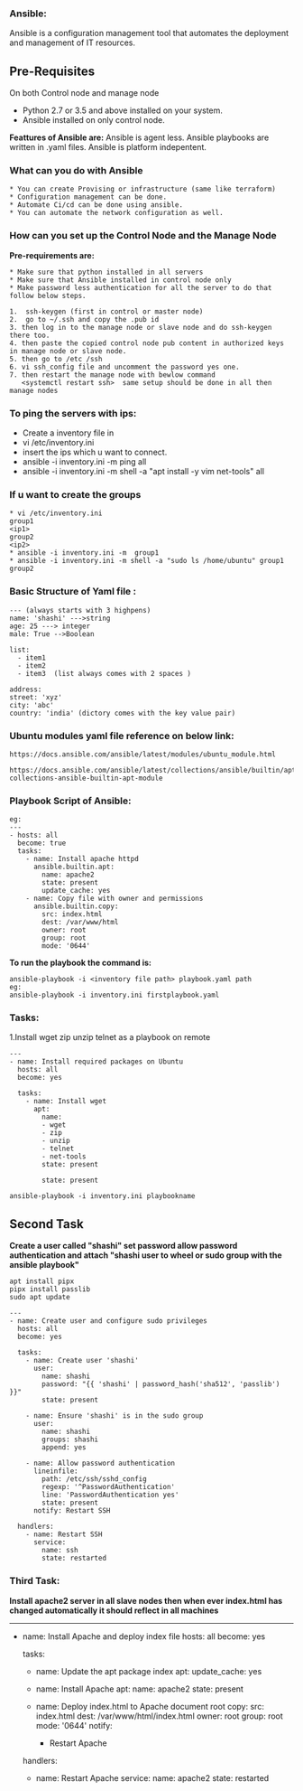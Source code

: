 
### Ansible:
Ansible is a configuration management tool that automates the deployment and management of IT resources. 

**Pre-Requisites**
----------------
On both Control node and manage node
- Python 2.7 or 3.5 and above installed on your system.
- Ansible installed on only control node.

**Feattures of Ansible are:**
Ansible is agent less.
Ansible playbooks are written in .yaml files.
Ansible is platform indepentent.

### What can you do with Ansible
```
* You can create Provising or infrastructure (same like terraform)
* Configuration management can be done.
* Automate Ci/cd can be done using ansible.
* You can automate the network configuration as well.
```

### How can you set up the Control Node and the Manage Node

**Pre-requirements are:**
```
* Make sure that python installed in all servers
* Make sure that Ansible installed in control node only
* Make password less authentication for all the server to do that follow below steps.
```
```
1.  ssh-keygen (first in control or master node)
2.  go to ~/.ssh and copy the .pub id 
3. then log in to the manage node or slave node and do ssh-keygen there too.
4. then paste the copied control node pub content in authorized keys in manage node or slave node.
5. then go to /etc /ssh
6. vi ssh_config file and uncomment the password yes one.
7. then restart the manage node with bewlow command 
   <systemctl restart ssh>  same setup should be done in all then manage nodes
```

### To ping the servers with ips:
* Create a inventory file in 
* vi /etc/inventory.ini
* insert the ips which u want to connect.
* ansible -i inventory.ini -m ping all
* ansible -i inventory.ini -m shell -a "apt install -y vim net-tools" all

### If u want to create the groups 
```
* vi /etc/inventory.ini
group1
<ip1>
group2
<ip2>
* ansible -i inventory.ini -m  group1
* ansible -i inventory.ini -m shell -a "sudo ls /home/ubuntu" group1 group2
```

### Basic Structure of Yaml file :

```
--- (always starts with 3 highpens)
name: 'shashi' --->string
age: 25 ---> integer
male: True -->Boolean

list:
  - item1
  - item2
  - item3  (list always comes with 2 spaces )

address:
street: 'xyz'
city: 'abc'
country: 'india' (dictory comes with the key value pair)

```

### Ubuntu modules yaml file reference on below link:
```
https://docs.ansible.com/ansible/latest/modules/ubuntu_module.html

https://docs.ansible.com/ansible/latest/collections/ansible/builtin/apt_module.html#ansible-collections-ansible-builtin-apt-module
```

### Playbook Script of Ansible:

```
eg:
---
- hosts: all
  become: true
  tasks:
    - name: Install apache httpd
      ansible.builtin.apt:
        name: apache2
        state: present
        update_cache: yes
    - name: Copy file with owner and permissions
      ansible.builtin.copy:
        src: index.html
        dest: /var/www/html
        owner: root
        group: root
        mode: '0644'
```
**To run the playbook the command is:**
```
ansible-playbook -i <inventory file path> playbook.yaml path
eg:
ansible-playbook -i inventory.ini firstplaybook.yaml
```

### Tasks:
1.Install wget zip unzip telnet as a playbook on remote
```
---
- name: Install required packages on Ubuntu
  hosts: all
  become: yes

  tasks:
    - name: Install wget
      apt:
        name: 
        - wget
        - zip
        - unzip
        - telnet
        - net-tools
        state: present

        state: present

```
```
ansible-playbook -i inventory.ini playbookname
```
## Second Task
**Create a user called "shashi" set password allow password authentication and attach "shashi user to wheel or sudo group with the ansible playbook"**
```
apt install pipx
pipx install passlib
sudo apt update
```
```
---
- name: Create user and configure sudo privileges
  hosts: all
  become: yes

  tasks:
    - name: Create user 'shashi'
      user:
        name: shashi
        password: "{{ 'shashi' | password_hash('sha512', 'passlib') }}"
        state: present

    - name: Ensure 'shashi' is in the sudo group
      user:
        name: shashi
        groups: shashi
        append: yes

    - name: Allow password authentication
      lineinfile:
        path: /etc/ssh/sshd_config
        regexp: '^PasswordAuthentication'
        line: 'PasswordAuthentication yes'
        state: present
      notify: Restart SSH

  handlers:
    - name: Restart SSH
      service:
        name: ssh
        state: restarted
```

### Third Task:

**Install apache2 server in all slave nodes then when ever index.html has changed automatically it should reflect in all machines**

---
- name: Install Apache and deploy index file
  hosts: all
  become: yes

  tasks:
    - name: Update the apt package index
      apt:
        update_cache: yes

    - name: Install Apache
      apt:
        name: apache2
        state: present

    - name: Deploy index.html to Apache document root
      copy:
        src: index.html
        dest: /var/www/html/index.html
        owner: root
        group: root
        mode: '0644'
      notify:
        - Restart Apache

  handlers:
    - name: Restart Apache
      service:
        name: apache2
        state: restarted
```




